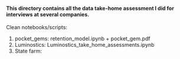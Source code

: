 #### This directory contains all the data take-home assessment I did for interviews at several companies.
Clean notebooks/scripts:

1. pocket_gems: retention_model.ipynb + pocket_gem.pdf
2. Luminostics: Luminostics_take_home_assessments.ipynb
3. State farm: 
